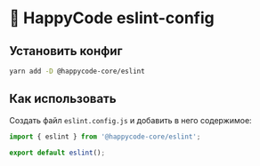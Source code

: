 # :milky_way: HappyCode eslint-config

## Установить конфиг
```sh
yarn add -D @happycode-core/eslint
```

## Как использовать
Создать файл `eslint.config.js` и добавить в него содержимое:

```js
import { eslint } from '@happycode-core/eslint';

export default eslint();
```
